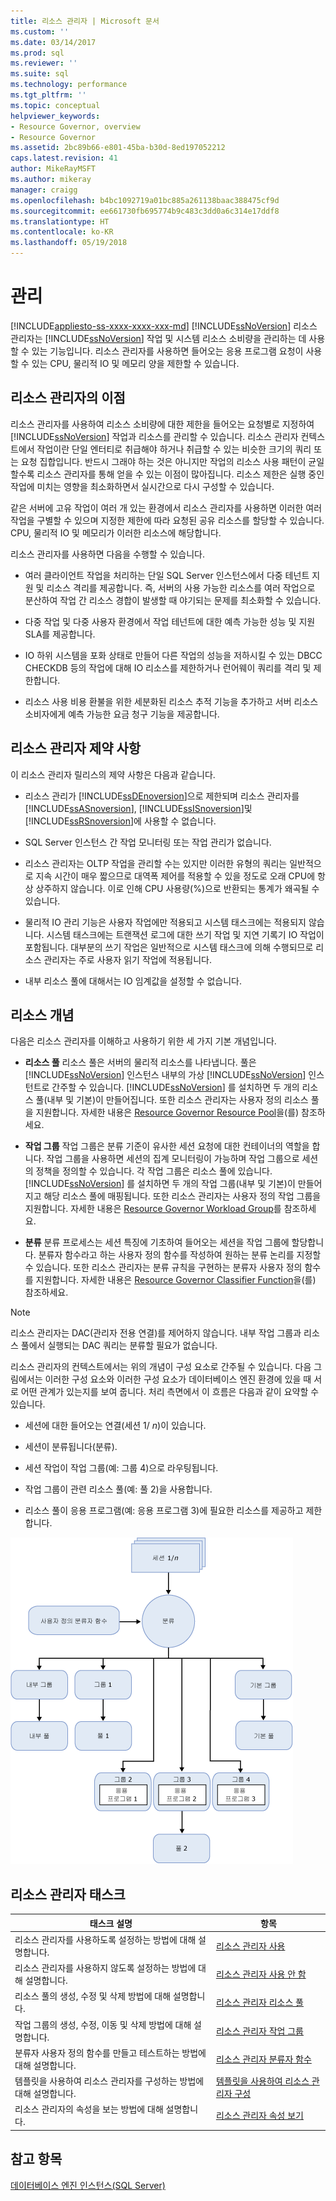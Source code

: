 ```yaml
---
title: 리소스 관리자 | Microsoft 문서
ms.custom: ''
ms.date: 03/14/2017
ms.prod: sql
ms.reviewer: ''
ms.suite: sql
ms.technology: performance
ms.tgt_pltfrm: ''
ms.topic: conceptual
helpviewer_keywords:
- Resource Governor, overview
- Resource Governor
ms.assetid: 2bc89b66-e801-45ba-b30d-8ed197052212
caps.latest.revision: 41
author: MikeRayMSFT
ms.author: mikeray
manager: craigg
ms.openlocfilehash: b4bc1092719a01bc885a261138baac388475cf9d
ms.sourcegitcommit: ee661730fb695774b9c483c3dd0a6c314e17ddf8
ms.translationtype: HT
ms.contentlocale: ko-KR
ms.lasthandoff: 05/19/2018
---
```

# <a name="resource-governor"></a>관리
[!INCLUDE[appliesto-ss-xxxx-xxxx-xxx-md](../../includes/appliesto-ss-xxxx-xxxx-xxx-md.md)]
  [!INCLUDE[ssNoVersion](../../includes/ssnoversion-md.md)] 리소스 관리자는 [!INCLUDE[ssNoVersion](../../includes/ssnoversion-md.md)] 작업 및 시스템 리소스 소비량을 관리하는 데 사용할 수 있는 기능입니다. 리소스 관리자를 사용하면 들어오는 응용 프로그램 요청이 사용할 수 있는 CPU, 물리적 IO 및 메모리 양을 제한할 수 있습니다.  
  
## <a name="benefits-of-resource-governor"></a>리소스 관리자의 이점  
 리소스 관리자를 사용하여 리소스 소비량에 대한 제한을 들어오는 요청별로 지정하여 [!INCLUDE[ssNoVersion](../../includes/ssnoversion-md.md)] 작업과 리소스를 관리할 수 있습니다. 리소스 관리자 컨텍스트에서 작업이란 단일 엔터티로 취급해야 하거나 취급할 수 있는 비슷한 크기의 쿼리 또는 요청 집합입니다. 반드시 그래야 하는 것은 아니지만 작업의 리소스 사용 패턴이 균일할수록 리소스 관리자를 통해 얻을 수 있는 이점이 많아집니다. 리소스 제한은 실행 중인 작업에 미치는 영향을 최소화하면서 실시간으로 다시 구성할 수 있습니다.  
  
 같은 서버에 고유 작업이 여러 개 있는 환경에서 리소스 관리자를 사용하면 이러한 여러 작업을 구별할 수 있으며 지정한 제한에 따라 요청된 공유 리소스를 할당할 수 있습니다. CPU, 물리적 IO 및 메모리가 이러한 리소스에 해당합니다.  
  
 리소스 관리자를 사용하면 다음을 수행할 수 있습니다.  
  
-   여러 클라이언트 작업을 처리하는 단일 SQL Server 인스턴스에서 다중 테넌트 지원 및 리소스 격리를 제공합니다. 즉, 서버의 사용 가능한 리소스를 여러 작업으로 분산하여 작업 간 리소스 경합이 발생할 때 야기되는 문제를 최소화할 수 있습니다.  
  
-   다중 작업 및 다중 사용자 환경에서 작업 테넌트에 대한 예측 가능한 성능 및 지원 SLA를 제공합니다.  
  
-   IO 하위 시스템을 포화 상태로 만들어 다른 작업의 성능을 저하시킬 수 있는 DBCC CHECKDB 등의 작업에 대해 IO 리소스를 제한하거나 런어웨이 쿼리를 격리 및 제한합니다.  
  
-   리소스 사용 비용 환불을 위한 세분화된 리소스 추적 기능을 추가하고 서버 리소스 소비자에게 예측 가능한 요금 청구 기능을 제공합니다.  
  
## <a name="resource-governor-constraints"></a>리소스 관리자 제약 사항  
 이 리소스 관리자 릴리스의 제약 사항은 다음과 같습니다.  
  
-   리소스 관리가 [!INCLUDE[ssDEnoversion](../../includes/ssdenoversion-md.md)]으로 제한되며 리소스 관리자를 [!INCLUDE[ssASnoversion](../../includes/ssasnoversion-md.md)], [!INCLUDE[ssISnoversion](../../includes/ssisnoversion-md.md)]및 [!INCLUDE[ssRSnoversion](../../includes/ssrsnoversion-md.md)]에 사용할 수 없습니다.  
  
-   SQL Server 인스턴스 간 작업 모니터링 또는 작업 관리가 없습니다.  
  
-   리소스 관리자는 OLTP 작업을 관리할 수는 있지만 이러한 유형의 쿼리는 일반적으로 지속 시간이 매우 짧으므로 대역폭 제어를 적용할 수 있을 정도로 오래 CPU에 항상 상주하지 않습니다. 이로 인해 CPU 사용량(%)으로 반환되는 통계가 왜곡될 수 있습니다.  
  
-   물리적 IO 관리 기능은 사용자 작업에만 적용되고 시스템 태스크에는 적용되지 않습니다. 시스템 태스크에는 트랜잭션 로그에 대한 쓰기 작업 및 지연 기록기 IO 작업이 포함됩니다. 대부분의 쓰기 작업은 일반적으로 시스템 태스크에 의해 수행되므로 리소스 관리자는 주로 사용자 읽기 작업에 적용됩니다.  
  
-   내부 리소스 풀에 대해서는 IO 임계값을 설정할 수 없습니다.  
  
## <a name="resource-concepts"></a>리소스 개념  
 다음은 리소스 관리자를 이해하고 사용하기 위한 세 가지 기본 개념입니다.  
  
-   **리소스 풀** 리소스 풀은 서버의 물리적 리소스를 나타냅니다. 풀은 [!INCLUDE[ssNoVersion](../../includes/ssnoversion-md.md)] 인스턴스 내부의 가상 [!INCLUDE[ssNoVersion](../../includes/ssnoversion-md.md)] 인스턴트로 간주할 수 있습니다. [!INCLUDE[ssNoVersion](../../includes/ssnoversion-md.md)] 를 설치하면 두 개의 리소스 풀(내부 및 기본)이 만들어집니다. 또한 리소스 관리자는 사용자 정의 리소스 풀을 지원합니다. 자세한 내용은 [Resource Governor Resource Pool](../../relational-databases/resource-governor/resource-governor-resource-pool.md)을(를) 참조하세요.  
  
-   **작업 그룹** 작업 그룹은 분류 기준이 유사한 세션 요청에 대한 컨테이너의 역할을 합니다. 작업 그룹을 사용하면 세션의 집계 모니터링이 가능하며 작업 그룹으로 세션의 정책을 정의할 수 있습니다. 각 작업 그룹은 리소스 풀에 있습니다. [!INCLUDE[ssNoVersion](../../includes/ssnoversion-md.md)] 를 설치하면 두 개의 작업 그룹(내부 및 기본)이 만들어지고 해당 리소스 풀에 매핑됩니다. 또한 리소스 관리자는 사용자 정의 작업 그룹을 지원합니다. 자세한 내용은 [Resource Governor Workload Group](../../relational-databases/resource-governor/resource-governor-workload-group.md)를 참조하세요.  
  
-   **분류** 분류 프로세스는 세션 특징에 기초하여 들어오는 세션을 작업 그룹에 할당합니다. 분류자 함수라고 하는 사용자 정의 함수를 작성하여 원하는 분류 논리를 지정할 수 있습니다. 또한 리소스 관리자는 분류 규칙을 구현하는 분류자 사용자 정의 함수를 지원합니다. 자세한 내용은 [Resource Governor Classifier Function](../../relational-databases/resource-governor/resource-governor-classifier-function.md)을(를) 참조하세요.  
  
> [!NOTE]  
>  리소스 관리자는 DAC(관리자 전용 연결)를 제어하지 않습니다. 내부 작업 그룹과 리소스 풀에서 실행되는 DAC 쿼리는 분류할 필요가 없습니다.  
  
 리소스 관리자의 컨텍스트에서는 위의 개념이 구성 요소로 간주될 수 있습니다. 다음 그림에서는 이러한 구성 요소와 이러한 구성 요소가 데이터베이스 엔진 환경에 있을 때 서로 어떤 관계가 있는지를 보여 줍니다. 처리 측면에서 이 흐름은 다음과 같이 요약할 수 있습니다.  
  
-   세션에 대한 들어오는 연결(세션 1/ *n*)이 있습니다.  
  
-   세션이 분류됩니다(분류).  
  
-   세션 작업이 작업 그룹(예: 그룹 4)으로 라우팅됩니다.  
  
-   작업 그룹이 관련 리소스 풀(예: 풀 2)을 사용합니다.  
  
-   리소스 풀이 응용 프로그램(예: 응용 프로그램 3)에 필요한 리소스를 제공하고 제한합니다.  
  
 ![리소스 관리자 기능 구성 요소](../../relational-databases/resource-governor/media/rg-basic-funct-components.gif "Resource Governor Functional Components")  
  
## <a name="resource-governor-tasks"></a>리소스 관리자 태스크  
  
|태스크 설명|항목|  
|----------------------|-----------|  
|리소스 관리자를 사용하도록 설정하는 방법에 대해 설명합니다.|[리소스 관리자 사용](../../relational-databases/resource-governor/enable-resource-governor.md)|  
|리소스 관리자를 사용하지 않도록 설정하는 방법에 대해 설명합니다.|[리소스 관리자 사용 안 함](../../relational-databases/resource-governor/disable-resource-governor.md)|  
|리소스 풀의 생성, 수정 및 삭제 방법에 대해 설명합니다.|[리소스 관리자 리소스 풀](../../relational-databases/resource-governor/resource-governor-resource-pool.md)|  
|작업 그룹의 생성, 수정, 이동 및 삭제 방법에 대해 설명합니다.|[리소스 관리자 작업 그룹](../../relational-databases/resource-governor/resource-governor-workload-group.md)|  
|분류자 사용자 정의 함수를 만들고 테스트하는 방법에 대해 설명합니다.|[리소스 관리자 분류자 함수](../../relational-databases/resource-governor/resource-governor-classifier-function.md)|  
|템플릿을 사용하여 리소스 관리자를 구성하는 방법에 대해 설명합니다.|[템플릿을 사용하여 리소스 관리자 구성](../../relational-databases/resource-governor/configure-resource-governor-using-a-template.md)|  
|리소스 관리자의 속성을 보는 방법에 대해 설명합니다.|[리소스 관리자 속성 보기](../../relational-databases/resource-governor/view-resource-governor-properties.md)|  
  
## <a name="see-also"></a>참고 항목  
 [데이터베이스 엔진 인스턴스&#40;SQL Server&#41;](../../database-engine/configure-windows/database-engine-instances-sql-server.md)  
  
  
